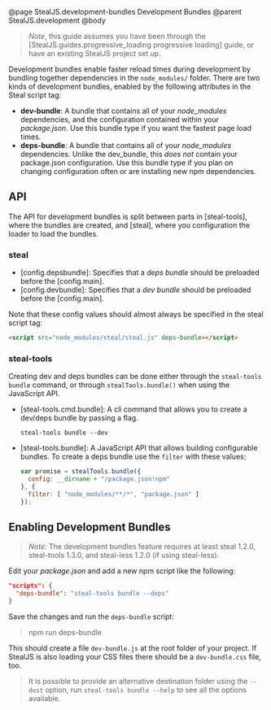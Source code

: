 @page StealJS.development-bundles Development Bundles
@parent StealJS.development
@body

> *Note*, this guide assumes you have been through the [StealJS.guides.progressive_loading progressive loading] guide, or have an existing StealJS project set up.

Development bundles enable faster reload times during development by bundling together dependencies in the `node_modules/` folder. There are two kinds of development bundles, enabled by the following attributes in the Steal script tag:

* **dev-bundle**: A bundle that contains all of your *node_modules* dependencies, and the configuration contained within your *package.json*. Use this bundle type if you want the fastest page load times.
* **deps-bundle**: A bundle that contains all of your *node_modules* dependencies. Unlike the dev_bundle, this *does not* contain your package.json configuration. Use this bundle type if you plan on changing configuration often or are installing new npm dependencies.

## API

The API for development bundles is split between parts in [steal-tools], where the bundles are created, and [steal], where you configuration the loader to load the bundles.

### steal

* [config.depsbundle]: Specifies that a *deps bundle* should be preloaded before the [config.main].
* [config.devbundle]: Specifies that a *dev bundle* should be preloaded before the [config.main].

Note that these config values should almost always be specified in the steal script tag:

```html
<script src="node_modules/steal/steal.js" deps-bundle></script>
```

### steal-tools

Creating dev and deps bundles can be done either through the `steal-tools bundle` command, or through `stealTools.bundle()` when using the JavaScript API.

* [steal-tools.cmd.bundle]: A cli command that allows you to create a dev/deps bundle by passing a flag.

    ```shell
    steal-tools bundle --dev
    ```

* [steal-tools.bundle]: A JavaScript API that allows building configurable bundles. To create a deps bundle use the `filter` with these values:

    ```js
    var promise = stealTools.bundle({
      config: __dirname + "/package.json!npm"
    }, {
      filter: [ "node_modules/**/*", "package.json" ]
    });
    ```

## Enabling Development Bundles

> *Note*: The development bundles feature requires at least steal 1.2.0, steal-tools 1.3.0, and steal-less 1.2.0 (if using steal-less).

Edit your *package.json* and add a new npm script like the following:

```json
"scripts": {
  "deps-bundle": "steal-tools bundle --deps"
}
```

Save the changes and run the `deps-bundle` script:

> npm run deps-bundle

This should create a file `dev-bundle.js` at the root folder of your project. If StealJS is also loading your CSS files there should be a `dev-bundle.css` file, too.

> It is possible to provide an alternative destination folder using the `--dest`
> option, run `steal-tools bundle --help` to see all the options available.
